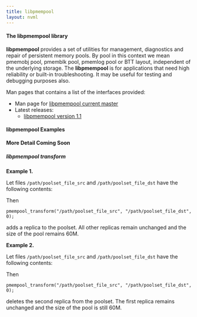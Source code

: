 ```yaml
---
title: libpmempool
layout: nvml
---
```


#### The libpmempool library

**libpmempool** provides a set of utilities for management, diagnostics and
repair of persistent memory pools.
By pool in this context we mean pmemobj pool, pmemblk pool, pmemlog pool or
BTT layout, independent of the underlying storage.
The **libpmempool** is for applications that need high reliability or built-in
troubleshooting. It may be useful for testing and debugging purposes also.

Man pages that contains a list of the interfaces provided:

* Man page for [libpmempool current master](../manpages/master/libpmempool.3.html)
* Latest releases:
   * [libpmempool version 1.1](../manpages/v1.1/libpmempool.3.html)

#### libpmempool Examples

**More Detail Coming Soon**

<code data-gist-id='krzycz/53f5b5f33cc6bfbbd80c04a3209202d0' data-gist-file='manpage.c' data-gist-line='37-96' data-gist-highlight-line='41' data-gist-hide-footer='true'></code>

##### libpmempool transform #####

**Example 1.**

Let files `/path/poolset_file_src` and `/path/poolset_file_dst` have the
following contents:

<script src="https://gist.github.com/wojtuss/06c22e3a8340e85574cc89d767ae2534.js"></script>

<script src="https://gist.github.com/wojtuss/b9693dd0f1f8962bf01eb0791a68128a.js"></script>

Then

`pmempool_transform("/path/poolset_file_src", "/path/poolset_file_dst", 0);`

adds a replica to the poolset. All other replicas remain unchanged and
the size of the pool remains 60M.


**Example 2.**

Let files `/path/poolset_file_src` and `/path/poolset_file_dst` have the
following contents:

<script src="https://gist.github.com/wojtuss/06c22e3a8340e85574cc89d767ae2534.js"></script>

<script src="https://gist.github.com/wojtuss/f535a8ced7a34522f8b6189c9ddd7e89.js"></script>

Then

`pmempool_transform("/path/poolset_file_src", "/path/poolset_file_dst", 0);`

deletes the second replica from the poolset. The first replica remains unchanged and
the size of the pool is still 60M.
